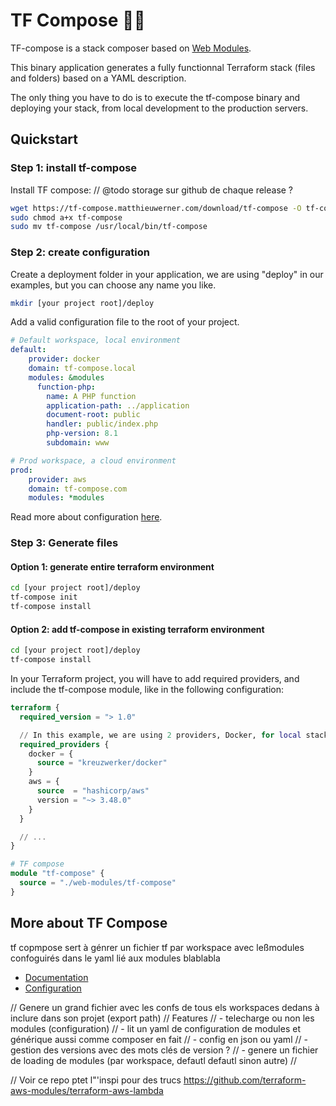 
# TF Compose 👩‍🎤
 
TF-compose is a stack composer based on 
[Web Modules](https://INSERTLINK).

This binary application generates a fully functionnal Terraform stack (files and folders) based on a YAML description.

The only thing you have to do is to execute the tf-compose binary and deploying your stack, from local development to the production servers.

## Quickstart

### Step 1: install tf-compose
Install TF compose:
// @todo storage sur github de chaque release ?
```bash
wget https://tf-compose.matthieuwerner.com/download/tf-compose -O tf-compose
sudo chmod a+x tf-compose
sudo mv tf-compose /usr/local/bin/tf-compose
```

### Step 2: create configuration

Create a deployment folder in your application, we are using "deploy"
in our examples, but you can choose any name you like.
```bash
mkdir [your project root]/deploy
```

Add a valid configuration file to the root of your project.
```yaml
# Default workspace, local environment
default:
    provider: docker
    domain: tf-compose.local
    modules: &modules
      function-php:
        name: A PHP function
        application-path: ../application
        document-root: public
        handler: public/index.php
        php-version: 8.1
        subdomain: www

# Prod workspace, a cloud environment
prod:
    provider: aws
    domain: tf-compose.com
    modules: *modules
```
Read more about configuration [here](./doc/configuration.md).

### Step 3: Generate files

#### Option 1: generate entire terraform environment

```bash
cd [your project root]/deploy
tf-compose init
tf-compose install
```

#### Option 2: add tf-compose in existing terraform environment

```bash
cd [your project root]/deploy
tf-compose install
```


In your Terraform project, you will have to add required providers, and include the tf-compose module, like in the following configuration:
```terraform
terraform {
  required_version = "> 1.0"

  // In this example, we are using 2 providers, Docker, for local stack, and AWS for cloud stack
  required_providers {
    docker = {
      source = "kreuzwerker/docker"
    }
    aws = {
      source  = "hashicorp/aws"
      version = "~> 3.48.0"
    }
  }

  // ...
}

# TF compose
module "tf-compose" {
  source = "./web-modules/tf-compose"
}
```

## More about TF Compose

tf copmpose sert à génrer un fichier tf par workspace avec leßmodules confoguirés dans le yaml
lié aux modules blablabla

- [Documentation](doc/documentation.md)
- [Configuration](doc/configuration.md)

// Genere un grand fichier avec les confs de tous els workspaces dedans à inclure dans son projet (export path)
// Features
// - telecharge ou non les modules (configuration)
// - lit un yaml de configuration de modules et générique aussi comme composer en fait
// - config en json ou yaml
// - gestion des versions avec des mots clés de version ?
// - genere un fichier de loading de modules (par workspace, defautl defautl sinon autre)
//

// Voir ce repo ptet l"'inspi pour des trucs https://github.com/terraform-aws-modules/terraform-aws-lambda